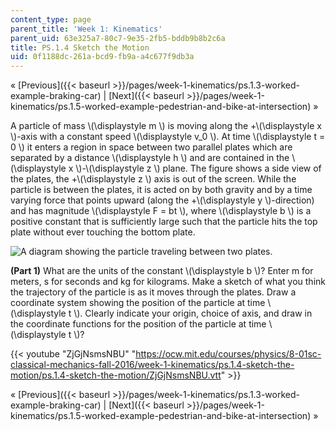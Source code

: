 ```yaml
---
content_type: page
parent_title: 'Week 1: Kinematics'
parent_uid: 63e325a7-80c7-9e35-2fb5-bddb9b8b2c6a
title: PS.1.4 Sketch the Motion
uid: 0f1188dc-261a-bcd9-fb9a-a4c677f9db3a
---
```


« [Previous]({{< baseurl >}}/pages/week-1-kinematics/ps.1.3-worked-example-braking-car) | [Next]({{< baseurl >}}/pages/week-1-kinematics/ps.1.5-worked-example-pedestrian-and-bike-at-intersection) »

A particle of mass \\(\\displaystyle m \\) is moving along the +\\(\\displaystyle x \\)-axis with a constant speed \\(\\displaystyle v\_0 \\). At time \\(\\displaystyle t = 0 \\) it enters a region in space between two parallel plates which are separated by a distance \\(\\displaystyle h \\) and are contained in the \\(\\displaystyle x \\)-\\(\\displaystyle z \\) plane. The figure shows a side view of the plates, the +\\(\\displaystyle z \\) axis is out of the screen. While the particle is between the plates, it is acted on by both gravity and by a time varying force that points upward (along the +\\(\\displaystyle y \\)-direction) and has magnitude \\(\\displaystyle F = bt \\), where \\(\\displaystyle b \\) is a positive constant that is sufficiently large such that the particle hits the top plate without ever touching the bottom plate.

![A diagram showing the particle traveling between two plates.](BASEURL_PLACEHOLDER/resources/particlemovingbetweenplates_intro-1)

**(Part 1)** What are the units of the constant \\(\\displaystyle b \\)? Enter m for meters, s for seconds and kg for kilograms. Make a sketch of what you think the trajectory of the particle is as it moves through the plates. Draw a coordinate system showing the position of the particle at time \\(\\displaystyle t \\). Clearly indicate your origin, choice of axis, and draw in the coordinate functions for the position of the particle at time \\(\\displaystyle t \\)?

{{< youtube "ZjGjNsmsNBU" "https://ocw.mit.edu/courses/physics/8-01sc-classical-mechanics-fall-2016/week-1-kinematics/ps.1.4-sketch-the-motion/ps.1.4-sketch-the-motion/ZjGjNsmsNBU.vtt" >}}

« [Previous]({{< baseurl >}}/pages/week-1-kinematics/ps.1.3-worked-example-braking-car) | [Next]({{< baseurl >}}/pages/week-1-kinematics/ps.1.5-worked-example-pedestrian-and-bike-at-intersection) »